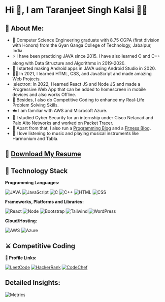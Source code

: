 

# Hi 👋, I am Taranjeet Singh Kalsi 🙋‍♂️


## 🚀 About Me:
- 🏫 Computer Science Engineering graduate with 8.75 CGPA (first division with Honors) from the Gyan Ganga College of Technology, Jabalpur, India.
- ⚡️ I have been practicing JAVA since 2015. I have also learned C and C++ along with Data Structure and Algorithms in 2019-2020.
- 🔭 I started making Android apps in JAVA using Android Studio in 2020.
- 👩‍💻 In 2021, I learned HTML, CSS, and JavaScript and made amazing Web Projects.
- :electron: In 2022, I learned React JS and Node JS and made a Progressive Web App that can be added to homescreen in mobile devices and also works Offline.
- 🧠 Besides, I also do Competitive Coding to enhance my Real-Life Problem Solving Skills.
- ☁️ I am familiar with AWS and Microsoft Azure.
- 📖 I studied Cyber Security for an internship under Cisco Netacad and Palo Alto Networks and worked on Packet Tracer. 
- 📝 Apart from that, I also run a [Programming Blog](https://programmingchaska.blogspot.com/) and a [Fitness Blog](https://big-bicep.blogspot.com/).
- 🎹 I love listening to music and playing musical instruments like Harmonium and Tabla.
## 🔗 [Download My Resume](https://github.com/TaranjeetSinghKalsi/TaranjeetSinghKalsi/blob/main/Taranjeet%20Kalsi.pdf)
 
## 🔭 Technology Stack
**Programming Languages:**

![JAVA](https://img.shields.io/badge/Java-ED8B00?style=for-the-badge&logo=java&logoColor=white)
![JavaScript](https://img.shields.io/badge/JavaScript-323330?style=for-the-badge&logo=javascript&logoColor=F7DF1E)
![C](	https://img.shields.io/badge/C-00599C?style=for-the-badge&logo=c&logoColor=white)
![C++](https://img.shields.io/badge/C%2B%2B-00599C?style=for-the-badge&logo=c%2B%2B&logoColor=white)
![HTML](https://img.shields.io/badge/HTML-239120?style=for-the-badge&logo=html5&logoColor=white)
![CSS](https://img.shields.io/badge/CSS-239120?&style=for-the-badge&logo=css3&logoColor=white)

**Frameworks, Platforms and Libraries:**

![React](https://img.shields.io/badge/React-20232A?style=for-the-badge&logo=react&logoColor=61DAFB)
![Node](https://img.shields.io/badge/Node.js-43853D?style=for-the-badge&logo=node.js&logoColor=white)
![Bootstrap](https://img.shields.io/badge/Bootstrap-563D7C?style=for-the-badge&logo=bootstrap&logoColor=white)
![Tailwind](https://img.shields.io/badge/Tailwind_CSS-38B2AC?style=for-the-badge&logo=tailwind-css&logoColor=white)
![WordPress](https://img.shields.io/badge/Wordpress-21759B?style=for-the-badge&logo=wordpress&logoColor=white)

**Cloud/Hosting:**

![AWS](https://img.shields.io/badge/Amazon_AWS-232F3E?style=for-the-badge&logo=amazon-aws&logoColor=white)
![Azure](https://img.shields.io/badge/Microsoft_Azure-0089D6?style=for-the-badge&logo=microsoft-azure&logoColor=white)

## ⚔️ Competitive Coding
**🔗 Profile Links:**

[![LeetCode](https://img.shields.io/badge/LeetCode-000000?style=for-the-badge&logo=LeetCode&logoColor=#d16c06)](https://leetcode.com/taranjeetkalsi15/)
[![HackerRank](https://img.shields.io/badge/-Hackerrank-2EC866?style=for-the-badge&logo=HackerRank&logoColor=white)](https://www.hackerrank.com/taranjeetkalsi15)
[![CodeChef](https://img.shields.io/badge/-CodeChef-5B4638?style=for-the-badge&logo=CodeChef&logoColor=white)](https://www.codechef.com/users/tskalsi15)

## Detailed Insights:
![Metrics](https://metrics.lecoq.io/taranjeetsinghkalsi?template=classic&languages=1&repositories=1&achievements=1&base=header%2C%20activity%2C%20community%2C%20repositories%2C%20metadata&base.indepth=false&base.hireable=false&base.skip=false&repositories.batch=100&repositories.forks=false&repositories.affiliations=owner&languages=false&languages.limit=8&languages.threshold=0%25&languages.other=false&languages.colors=github&languages.sections=most-used&languages.indepth=false&languages.analysis.timeout=15&languages.analysis.timeout.repositories=7.5&languages.categories=markup%2C%20programming&languages.recent.categories=markup%2C%20programming&languages.recent.load=300&languages.recent.days=14&repositories=false&repositories.featured=Java%2C%20E-Mistri%2C%20To-Do-App%2C%20Find-My-Doctor%2C%20Secret-Code%2C%20Flip-Card%2C%20FitBit-Gym%2C%20Money-Rate%2C%20Poker-Game%2C%20SIH-2022-Quiz%2C%20Base-Converter&repositories.pinned=0&repositories.starred=0&repositories.random=0&repositories.order=Java%2C%20E-Mistri%2C%20To-Do-App%2C%20Find-My-Doctor%2C%20Secret-Code%2C%20Flip-Card%2C%20FitBit-Gym%2C%20Money-Rate%2C%20Poker-Game%2C%20SIH-2022-Quiz%2C%20Base-Converter&achievements=false&achievements.threshold=C&achievements.secrets=true&achievements.display=detailed&achievements.limit=0&config.timezone=Asia%2FCalcutta)

